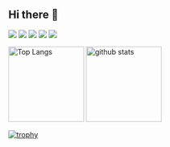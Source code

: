 ## Hi there 👋

<!--
**a23i219/a23i219** is a ✨ _special_ ✨ repository because its `README.md` (this file) appears on your GitHub profile.

Here are some ideas to get you started:

- 🔭 I’m currently working on ...
- 🌱 I’m currently learning ...
- 👯 I’m looking to collaborate on ...
- 🤔 I’m looking for help with ...
- 💬 Ask me about ...
- 📫 How to reach me: ...
- 😄 Pronouns: ...
- ⚡ Fun fact: ...
-->
[![](https://raw.githubusercontent.com/Taku-2005/Taku-2005/main/profile-summary-card-output/apprentice/0-profile-details.svg)](https://github.com/vn7n24fzkq/github-profile-summary-cards)
[![](https://raw.githubusercontent.com/Taku-2005/Taku-2005/main/profile-summary-card-output/apprentice/1-repos-per-language.svg)](https://github.com/vn7n24fzkq/github-profile-summary-cards) [![](https://raw.githubusercontent.com/Taku-2005/Taku-2005/main/profile-summary-card-output/apprentice/2-most-commit-language.svg)](https://github.com/vn7n24fzkq/github-profile-summary-cards)
[![](https://raw.githubusercontent.com/Taku-2005/Taku-2005/main/profile-summary-card-output/apprentice/3-stats.svg)](https://github.com/vn7n24fzkq/github-profile-summary-cards) [![](https://raw.githubusercontent.com/Taku-2005/Taku-2005/main/profile-summary-card-output/apprentice/4-productive-time.svg)](https://github.com/vn7n24fzkq/github-profile-summary-cards)


<p align="left"> 
  <img alt="Top Langs" height="150px" src="https://github-readme-stats.vercel.app/api/top-langs/?username=Taku-2005&layout=compact&count_private=true&show_icons=true&theme=onedark" />
  <img alt="github stats" height="150px" src="https://github-readme-stats.vercel.app/api?username=Taku-2005&count_private=true&show_icons=true&show_icons=true&theme=onedark" />
</p>

[![trophy](https://github-profile-trophy.vercel.app/?username=Taku-2005&theme=onedark&column=7
)](https://github.com/ryo-ma/github-profile-trophy)
